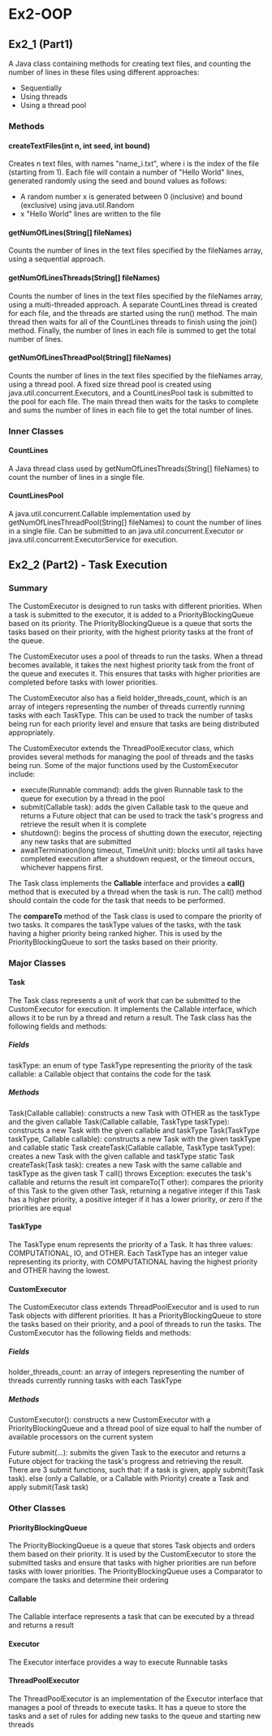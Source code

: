 # Ex2-OOP
## Ex2_1 (Part1)

A Java class containing methods for creating text files, and counting the number of lines in these files using different approaches:
* Sequentially
* Using threads
* Using a thread pool

### Methods
#### createTextFiles(int n, int seed, int bound)
Creates n text files, with names "name_i.txt", where i is the index of the file (starting from 1). Each file will contain a number of "Hello World" lines, generated randomly using the seed and bound values as follows:
* A random number x is generated between 0 (inclusive) and bound (exclusive) using java.util.Random
* x "Hello World" lines are written to the file

#### getNumOfLines(String[] fileNames)
Counts the number of lines in the text files specified by the fileNames array, using a sequential approach.

#### getNumOfLinesThreads(String[] fileNames)
Counts the number of lines in the text files specified by the fileNames array, using a multi-threaded approach. A separate CountLines thread is created for each file, and the threads are started using the run() method. The main thread then waits for all of the CountLines threads to finish using the join() method. Finally, the number of lines in each file is summed to get the total number of lines.

#### getNumOfLinesThreadPool(String[] fileNames)
Counts the number of lines in the text files specified by the fileNames array, using a thread pool. A fixed size thread pool is created using java.util.concurrent.Executors, and a CountLinesPool task is submitted to the pool for each file. The main thread then waits for the tasks to complete and sums the number of lines in each file to get the total number of lines.

### Inner Classes
#### CountLines
A Java thread class used by getNumOfLinesThreads(String[] fileNames) to count the number of lines in a single file.

#### CountLinesPool
A java.util.concurrent.Callable implementation used by getNumOfLinesThreadPool(String[] fileNames) to count the number of lines in a single file. Can be submitted to an java.util.concurrent.Executor or java.util.concurrent.ExecutorService for execution.

## Ex2_2 (Part2) - Task Execution
### Summary

The CustomExecutor is designed to run tasks with different priorities. When a task is submitted to the executor, it is added to a PriorityBlockingQueue based on its priority. The PriorityBlockingQueue is a queue that sorts the tasks based on their priority, with the highest priority tasks at the front of the queue.

The CustomExecutor uses a pool of threads to run the tasks. When a thread becomes available, it takes the next highest priority task from the front of the queue and executes it. This ensures that tasks with higher priorities are completed before tasks with lower priorities.

The CustomExecutor also has a field holder_threads_count, which is an array of integers representing the number of threads currently running tasks with each TaskType. This can be used to track the number of tasks being run for each priority level and ensure that tasks are being distributed appropriately.

The CustomExecutor extends the ThreadPoolExecutor class, which provides several methods for managing the pool of threads and the tasks being run. Some of the major functions used by the CustomExecutor include:

* execute(Runnable command): adds the given Runnable task to the queue for execution by a thread in the pool
* submit(Callable task): adds the given Callable task to the queue and returns a Future object that can be used to track the task's progress and retrieve the result when it is complete
* shutdown(): begins the process of shutting down the executor, rejecting any new tasks that are submitted
* awaitTermination(long timeout, TimeUnit unit): blocks until all tasks have completed execution after a shutdown request, or the timeout occurs, whichever happens first.

The Task class implements the **Callable** interface and provides a **call()** method that is executed by a thread when the task is run. The call() method should contain the code for the task that needs to be performed.

The **compareTo** method of the Task class is used to compare the priority of two tasks. It compares the taskType values of the tasks, with the task having a higher priority being ranked higher. This is used by the PriorityBlockingQueue to sort the tasks based on their priority.

### Major Classes
#### Task
The Task class represents a unit of work that can be submitted to the CustomExecutor for execution. It implements the Callable interface, which allows it to be run by a thread and return a result. The Task class has the following fields and methods:

##### Fields
taskType: an enum of type TaskType representing the priority of the task
callable: a Callable object that contains the code for the task

##### Methods
Task(Callable<T> callable): constructs a new Task with OTHER as the taskType and the given callable
Task(Callable<T> callable, TaskType taskType): constructs a new Task with the given callable and taskType
Task(TaskType taskType, Callable<T> callable): constructs a new Task with the given taskType and callable
static Task createTask(Callable callable, TaskType taskType): creates a new Task with the given callable and taskType
static Task createTask(Task task): creates a new Task with the same callable and taskType as the given task
T call() throws Exception: executes the task's callable and returns the result
int compareTo(T other): compares the priority of this Task to the given other Task, returning a negative integer if this Task has a higher priority, a positive integer if it has a lower priority, or zero if the priorities are equal
  
#### TaskType
The TaskType enum represents the priority of a Task. It has three values: COMPUTATIONAL, IO, and OTHER. Each TaskType has an integer value representing its priority, with COMPUTATIONAL having the highest priority and OTHER having the lowest.
  
#### CustomExecutor
The CustomExecutor class extends ThreadPoolExecutor and is used to run Task objects with different priorities. It has a PriorityBlockingQueue to store the tasks based on their priority, and a pool of threads to run the tasks. The CustomExecutor has the following fields and methods:

##### Fields
holder_threads_count: an array of integers representing the number of threads currently running tasks with each TaskType
  
##### Methods
CustomExecutor(): constructs a new CustomExecutor with a PriorityBlockingQueue and a thread pool of size equal to half the number of available processors on the current system
  
Future<T> submit(...): submits the given Task to the executor and returns a Future object for tracking the task's progress and retrieving the result. There are 3 submit functions, such that: if a task is given, apply submit(Task task). else (only a Callable, or a Callable with Priority) create a Task and apply submit(Task task)
  
### Other Classes
#### PriorityBlockingQueue
The PriorityBlockingQueue is a queue that stores Task objects and orders them based on their priority. It is used by the CustomExecutor to store the submitted tasks and ensure that tasks with higher priorities are run before tasks with lower priorities. The PriorityBlockingQueue uses a Comparator to compare the tasks and determine their ordering
  
#### Callable
The Callable interface represents a task that can be executed by a thread and returns a result
  
#### Executor
The Executor interface provides a way to execute Runnable tasks
  
#### ThreadPoolExecutor
The ThreadPoolExecutor is an implementation of the Executor interface that manages a pool of threads to execute tasks. It has a queue to store the tasks and a set of rules for adding new tasks to the queue and starting new threads
  
